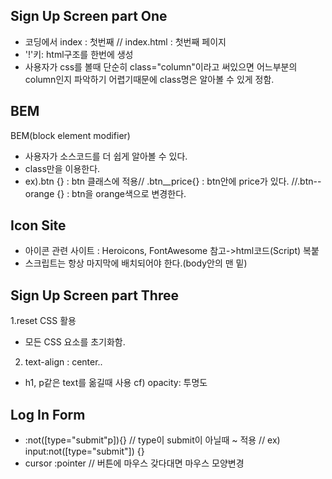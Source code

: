 ## Sign Up Screen part One
- 코딩에서 index : 첫번째 // index.html : 첫번째 페이지
- '!'키: html구조를 한번에 생성
- 사용자가 css를 볼때 단순히 class="column"이라고 써있으면 어느부분의 column인지 파악하기 어렵기때문에 class명은 알아볼 수 있게 정함.

## BEM 
BEM(block element modifier)
- 사용자가 소스코드를 더 쉽게 알아볼 수 있다.
- class만을 이용한다.
- ex).btn {} : btn 클래스에 적용// .btn__price{} : btn안에 price가 있다. //.btn--orange {} : btn을 orange색으로 변경한다.

## Icon Site
- 아이콘 관련 사이트 : Heroicons, FontAwesome 참고->html코드(Script) 복붙
- 스크립트는 항상 마지막에 배치되어야 한다.(body안의 맨 밑)  

## Sign Up Screen part Three
1.reset CSS 활용
- 모든 CSS 요소를 초기화함.
2. text-align : center..
- h1, p같은 text를 옮길때 사용
cf) opacity: 투명도

## Log In Form
- :not([type="submit"p]){}  //  type이 submit이 아닐때 ~ 적용 // ex) input:not([type="submit"]) {}
- cursor :pointer // 버튼에 마우스 갖다대면 마우스 모양변경

